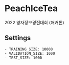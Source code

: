 
# PeachIceTea

2022 양자정보경진대회 (해커톤)

## Settings

    - TRAINING_SIZE: 10000
    - VALIDATION_SIZE: 1000
    - TEST_SIZE: 1000
